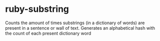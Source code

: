 # ruby-substring

Counts the amount of times substrings (in a dictionary of words) are present in a sentence or wall of text. Generates an alphabetical hash with the count of each present dictionary word